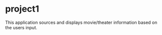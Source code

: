 # project1
This application sources and displays movie/theater information based on the users input.
